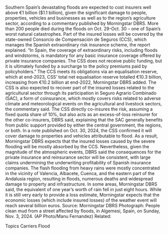 Southern Spain’s devastating floods are expected to cost insurers well above €1 billion ($1.1 billion), given the significant damage to people, properties, vehicles and businesses as well as to the region’s agriculture sector, according to a commentary published by Morningstar DBRS.
More than 200 people died during the floods on Oct. 29-Oct. 30 – one of Spain’s worst natural catastrophes.
Part of the insured losses will be covered by the state-owned Consorcio de Compensación de Seguros (CCS), which manages the Spanish extraordinary risk insurance scheme, the report explained. “In Spain, the coverage of extraordinary risks, including floods and windstorms, is mandatory for any basic insurance coverage offered by private insurance companies. The CSS does not receive public funding, but it is ultimately funded by a surcharge to the policy premiums paid by policyholders.”
The CCS meets its obligations via an equalisation reserve, which at end-2023, CSS’ total net equalisation reserve totalled €10.3 billion, increasing from €10.2 billion at end-2022, Morningstar DBRS added.
The CSS is also expected to recover part of the insured losses related to the agricultural sector through its participation in Seguro Agrario Combinado (SAC), a form of coinsurance, which mostly covers risks related to adverse climate and meteorological events on the agricultural and livestock sectors, the commentary said.
The CSS directly co-insures the risk, assuming a fixed quota share of 10%, but also acts as an excess-of-loss reinsurer for the other co-insurers, DBRS said, explaining that the SAC generally benefits from public support provided by either the central government, the regions, or both.
In a note published on Oct. 30, 2024, the CSS confirmed it will cover damage to properties and vehicles attributable to flood. As a result, Morningstar DBRS expects that the insured losses caused by the severe flooding will be mostly absorbed by the CCS. Nevertheless, given the magnitude of the atmospheric events, DBRS said the consequences for the private insurance and reinsurance sector will be consistent, with large claims undermining the underwriting profitability of Spanish insurance companies.
The flash flooding from heavy rains were mostly concentrated in the vicinity of Valencia, Albacete, Cuenca, and the eastern part of the Andalusia region, resulting in floods, numerous deaths and widespread damage to property and infrastructure.
In some areas, Morningstar DBRS said, the equivalent of one year’s worth of rain fell in just eight hours. While it is still very early to provide a loss estimate, Morningstar expects that the economic losses (which include insured losses) of the weather event will reach several billion euros.
Source: Morningstar DBRS
Photograph: People clean mud from a street affected by floods, in Algemesi, Spain, on Sunday, Nov. 3, 2024. (AP Photo/Manu Fernandez)
Related:

Topics
Carriers
Flood
